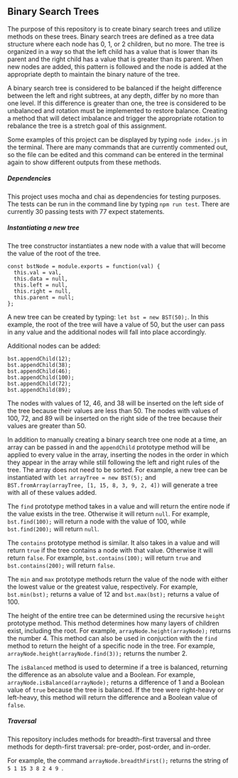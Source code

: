 ## Binary Search Trees
The purpose of this repository is to create binary search trees and utilize methods on these trees. Binary search trees are defined as a tree data structure where each node has 0, 1, or 2 children, but no more. The tree is organized in a way so that the left child has a value that is lower than its parent and the right child has a value that is greater than its parent. When new nodes are added, this pattern is followed and the node is added at the appropriate depth to maintain the binary nature of the tree.

A binary search tree is considered to be balanced if the height difference between the left and right subtrees, at any depth, differ by no more than one level. If this difference is greater than one, the tree is considered to be unbalanced and rotation must be implemented to restore balance. Creating a method that will detect imbalance and trigger the appropriate rotation to rebalance the tree is a stretch goal of this assignment.

Some examples of this project can be displayed by typing `node index.js` in the terminal. There are many commands that are currently commented out, so the file can be edited and this command can be entered in the terminal again to show different outputs from these methods.

##### Dependencies
This project uses mocha and chai as dependencies for testing purposes. The tests can be run in the command line by typing `npm run test`. There are currently 30 passing tests with 77 expect statements.

##### Instantiating a new tree
The tree constructor instantiates a new node with a value that will become the value of the root of the tree.

```
const bstNode = module.exports = function(val) {
  this.val = val,
  this.data = null,
  this.left = null,
  this.right = null,
  this.parent = null;
};
```

A new tree can be created by typing: `let bst = new BST(50);`. In this example, the root of the tree will have a value of 50, but the user can pass in any value and the additional nodes will fall into place accordingly.

Additional nodes can be added:
```
bst.appendChild(12);
bst.appendChild(38);
bst.appendChild(46);
bst.appendChild(100);
bst.appendChild(72);
bst.appendChild(89);
```

The nodes with values of 12, 46, and 38 will be inserted on the left side of the tree because their values are less than 50. The nodes with values of 100, 72, and 89 will be inserted on the right side of the tree because their values are greater than 50.

In addition to manually creating a binary search tree one node at a time, an array can be passed in and the `appendChild` prototype method will be applied to every value in the array, inserting the nodes in the order in which they appear in the array while still following the left and right rules of the tree. The array does not need to be sorted. For example, a new tree can be instantiated with `let arrayTree = new BST(5);` and `BST.fromArray(arrayTree, [1, 15, 8, 3, 9, 2, 4])` will generate a tree with all of these values added.

The `find` prototype method takes in a value and will return the entire node if the value exists in the tree. Otherwise it will return `null`. For example, `bst.find(100);` will return a node with the value of 100, while `bst.find(200);` will return `null`.

The `contains` prototype method is similar. It also takes in a value and will return `true` if the tree contains a node with that value. Otherwise it will return `false`. For example, `bst.contains(100);` will return `true` and `bst.contains(200);` will return `false`.

The `min` and `max` prototype methods return the value of the node with either the lowest value or the greatest value, respectively. For example, `bst.min(bst);` returns a value of 12 and `bst.max(bst);` returns a value of 100.

The height of the entire tree can be determined using the recursive `height` prototype method. This method determines how many layers of children exist, including the root. For example, `arrayNode.height(arrayNode);` returns the number 4. This method can also be used in conjuction with the `find` method to return the height of a specific node in the tree. For example, `arrayNode.height(arrayNode.find(3));` returns the number 2.

The `isBalanced` method is used to determine if a tree is balanced, returning the difference as an absolute value and a Boolean. For example, `arrayNode.isBalanced(arrayNode);` returns a difference of 1 and a Boolean value of `true` because the tree is balanced. If the tree were right-heavy or left-heavy, this method will return the difference and a Boolean value of `false`.

##### Traversal

This repository includes methods for breadth-first traversal and three methods for depth-first traversal: pre-order, post-order, and in-order.

For example, the command `arrayNode.breadthFirst();` returns the string of `5 1 15 3 8 2 4 9 `.
